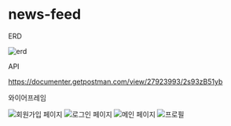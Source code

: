 # news-feed

ERD

![erd](https://github.com/hjh3229/news-feed/assets/110877415/0c7304aa-b5d1-4024-b4ca-c3b50eb87376)


API

https://documenter.getpostman.com/view/27923993/2s93zB51yb


와이어프레임

![회원가입 페이지](https://github.com/hjh3229/news-feed/assets/110877415/1e82aa6d-e476-4801-af10-257256804620)
![로그인 페이지](https://github.com/hjh3229/news-feed/assets/110877415/1f5104af-97a0-437b-92bb-8062b04f9d8f)
![메인 페이지](https://github.com/hjh3229/news-feed/assets/110877415/d2ad2952-181e-4208-9fed-4f7fb20a97a1)
![프로필](https://github.com/hjh3229/news-feed/assets/110877415/982a9ed3-6341-441a-9c8e-4428b0e51186)
